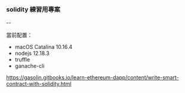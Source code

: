 ### solidity 練習用專案
--

當前配置：
- macOS Catalina 10.16.4
- nodejs 12.18.3
- truffle
- ganache-cli

https://gasolin.gitbooks.io/learn-ethereum-dapp/content/write-smart-contract-with-solidity.html